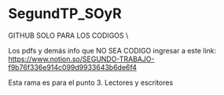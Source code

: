 # SegundTP_SOyR

GITHUB SOLO PARA LOS CODIGOS \\

Los pdfs y demás info que NO SEA CODIGO ingresar a este link: https://www.notion.so/SEGUNDO-TRABAJO-f9b76f336e914c099d9933643b6de6f4

Esta rama es para el punto 3.
Lectores y escritores
